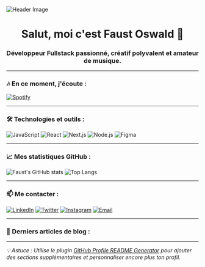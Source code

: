 ![Header Image](https://link-vers-ton-image.jpg)

<h1 align="center">Salut, moi c'est Faust Oswald 👋</h1>
<h3 align="center">Développeur Fullstack passionné, créatif polyvalent et amateur de musique.</h3>

---

### 🎶 En ce moment, j'écoute :

[![Spotify](https://spotify-github-profile.vercel.app/api/view?uid=ton_spotify_user_id&cover_image=true&theme=novatorem)](https://open.spotify.com/user/ton_spotify_user_id)

---

### 🛠️ Technologies et outils :

![JavaScript](https://img.shields.io/badge/JavaScript-F7DF1E?style=for-the-badge&logo=javascript&logoColor=black)
![React](https://img.shields.io/badge/React-20232A?style=for-the-badge&logo=react&logoColor=61DAFB)
![Next.js](https://img.shields.io/badge/Next.js-000000?style=for-the-badge&logo=next.js&logoColor=white)
![Node.js](https://img.shields.io/badge/Node.js-339933?style=for-the-badge&logo=node.js&logoColor=white)
![Figma](https://img.shields.io/badge/Figma-F24E1E?style=for-the-badge&logo=figma&logoColor=white)

---

### 📈 Mes statistiques GitHub :

![Faust's GitHub stats](https://github-readme-stats.vercel.app/api?username=oswald-faust&show_icons=true&theme=radical)
![Top Langs](https://github-readme-stats.vercel.app/api/top-langs/?username=oswald-faust&layout=compact&theme=radical)

---

### 📫 Me contacter :

[![LinkedIn](https://img.shields.io/badge/LinkedIn-0077B5?style=for-the-badge&logo=linkedin&logoColor=white)](https://www.linkedin.com/in/faust-oswald/)
[![Twitter](https://img.shields.io/badge/Twitter-1DA1F2?style=for-the-badge&logo=twitter&logoColor=white)](https://twitter.com/oswaldfaust2)
[![Instagram](https://img.shields.io/badge/Instagram-E4405F?style=for-the-badge&logo=instagram&logoColor=white)](https://www.instagram.com/faustoswald/)
[![Email](https://img.shields.io/badge/Email-D14836?style=for-the-badge&logo=gmail&logoColor=white)](mailto:faust.troukou@epitech.eu)

---

### 📝 Derniers articles de blog :

<!-- BLOG-POST-LIST:START -->
<!-- BLOG-POST-LIST:END -->

---

*💡 Astuce : Utilise le plugin [GitHub Profile README Generator](https://rahuldkjain.github.io/gh-profile-readme-generator/) pour ajouter des sections supplémentaires et personnaliser encore plus ton profil.*
